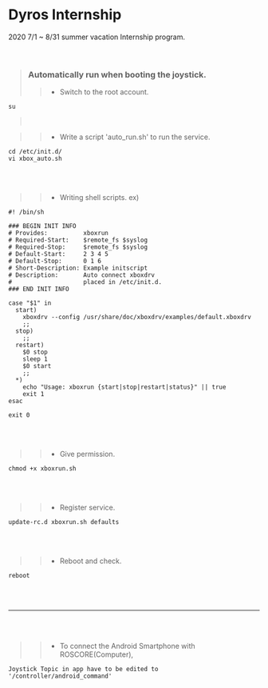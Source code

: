Dyros Internship  
============  


2020 7/1 ~ 8/31 summer vacation Internship program.    
<br/><br/>



> ### Automatically run when booting the joystick.    
> > + Switch to the root account.
```
su
```
>  
>  
>  
>  <br/>

>	> + Write a script 'auto_run.sh' to run the service.     
```
cd /etc/init.d/
vi xbox_auto.sh
```     
<br/><br/>



> > + Writing shell scripts.
> ex)
```
#! /bin/sh

### BEGIN INIT INFO
# Provides:          xboxrun
# Required-Start:    $remote_fs $syslog
# Required-Stop:     $remote_fs $syslog
# Default-Start:     2 3 4 5
# Default-Stop:      0 1 6
# Short-Description: Example initscript
# Description:       Auto connect xboxdrv
#                    placed in /etc/init.d.
### END INIT INFO

case "$1" in
  start)
	xboxdrv --config /usr/share/doc/xboxdrv/examples/default.xboxdrv
	;;
  stop)
	;;
  restart)
	$0 stop
	sleep 1
	$0 start
	;;
  *)
	echo "Usage: xboxrun {start|stop|restart|status}" || true
	exit 1
esac

exit 0
```
<br/><br/>



>	> + Give permission.     
```
chmod +x xboxrun.sh
```     
<br/><br/>



>	> + Register service.     
```
update-rc.d xboxrun.sh defaults
```     
<br/><br/>



>	> + Reboot and check.     
```
reboot
```
<br/><br/>

----------
<br/><br/>

>	> + To connect the Android Smartphone with ROSCORE(Computer),     
```
Joystick Topic in app have to be edited to '/controller/android_command' 
```
<br/><br/>

